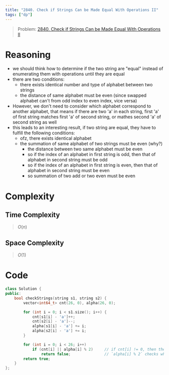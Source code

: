 ```yaml
---
title: "2840. Check if Strings Can be Made Equal With Operations II"
tags: ["dp"]
---
```


> Problem: [2840. Check if Strings Can be Made Equal With Operations II](https://leetcode.com/problems/check-if-strings-can-be-made-equal-with-operations-ii/description/)

# Reasoning 
- we should think how to determine if the two string are "equal" instead of enumerating them with operations until they are equal
- there are two conditions: 
    - there exists identical number and type of alphabet between two strings 
    - the distance of same alphabet must be even (since swapped alphabet can't from odd index to even index, vice versa)
- However, we don't need to consider which alphabet correspond to another alphabet, that means if there are two 'a' in each string, first 'a' of first string matches first 'a' of second string, or mathes second 'a' of second string as well
- this leads to an interesting result, if two string are equal, they have to fulfill the following conditions:
    - ofz, there exists identical alphabet
    - the summation of same alphabet of two strings must be even (why?)
        - the distance between two same alphabet must be even
        - so if the index of an alphabet in first string is odd, then that of alphabet in second string must be odd
        - so if the index of an alphabet in first string is even, then that of alphabet in second string must be even
        - so summation of two add or two even must be even

# Complexity
## Time Complexity
> $O(n)$
## Space Complexity
> $O(1)$

# Code
```cpp
class Solution {
public:
    bool checkStrings(string s1, string s2) {
        vector<int64_t> cnt(26, 0), alpha(26, 0);

        for (int i = 0; i < s1.size(); i++) {
            cnt[s1[i] - 'a']++;
            cnt[s2[i] - 'a']--;
            alpha[s1[i] - 'a'] += i;
            alpha[s2[i] - 'a'] += i;
        }      

        for (int i = 0; i < 26; i++) 
            if (cnt[i] || alpha[i] % 2)     // if cnt[i] != 0, then the alphabet between two strings are not the same
                return false;               // `alpha[i] % 2` checks whether the summation of index is even or not
        return true;
    }
};
```
